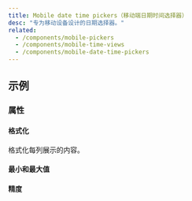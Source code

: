 ```yaml
---
title: Mobile date time pickers（移动端日期时间选择器）
desc: "专为移动设备设计的日期选择器。"
related:
  - /components/mobile-pickers
  - /components/mobile-time-views
  - /components/mobile-date-time-pickers
---
```


## 示例

### 属性

#### 格式化

格式化每列展示的内容。

<masa-example file="Examples.components.mobile_date_time_pickers.Formatter"></masa-example>

#### 最小和最大值

<masa-example file="Examples.components.mobile_date_time_pickers.MinMax"></masa-example>

#### 精度

<masa-example file="Examples.components.mobile_date_time_pickers.Precision"></masa-example>
